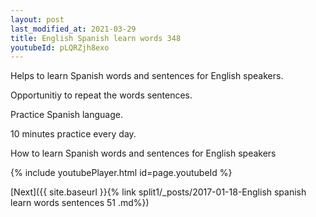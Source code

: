 ```yaml
---
layout: post
last_modified_at: 2021-03-29
title: English Spanish learn words 348 
youtubeId: pLQRZjh8exo
---
```

 
 
Helps to learn Spanish words and sentences for English speakers.

Opportunitiy to repeat the words sentences. 

Practice Spanish language. 
 
10 minutes practice every day. 
 
How to learn Spanish words and sentences for English speakers 
 
{% include youtubePlayer.html id=page.youtubeId %}
 
 
[Next]({{ site.baseurl }}{% link  split1/_posts/2017-01-18-English spanish learn words sentences 51 .md%})
 
